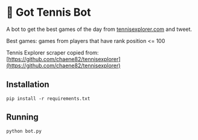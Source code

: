 # 🎾 Got Tennis Bot

A bot to get the best games of the day from [tennisexplorer.com](https://tennisexplorer.com) and tweet.

Best games: games from players that have rank position <= 100

Tennis Explorer scraper copied from: [https://github.com/chaene82/tennisexplorer](https://github.com/chaene82/tennisexplorer)

## Installation
```shell
pip install -r requirements.txt
```

## Running
```shell
python bot.py
```
